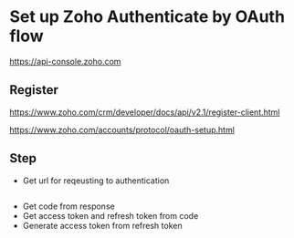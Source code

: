 # Set up Zoho Authenticate by OAuth flow

https://api-console.zoho.com

## Register

https://www.zoho.com/crm/developer/docs/api/v2.1/register-client.html

https://www.zoho.com/accounts/protocol/oauth-setup.html


## Step

- Get url for reqeusting to authentication 

```js

```

- Get code from response
- Get access token and refresh token from code
- Generate access token from refresh token

